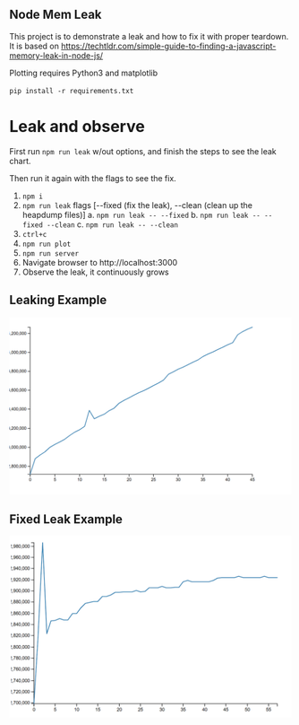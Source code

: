 ## Node Mem Leak

This project is to demonstrate a leak and how to fix it with proper teardown.
It is based on https://techtldr.com/simple-guide-to-finding-a-javascript-memory-leak-in-node-js/

Plotting requires Python3 and matplotlib

`pip install -r requirements.txt`

# Leak and observe

First run `npm run leak` w/out options, and finish the steps to see the leak chart.

Then run it again with the flags to see the fix.

1. `npm i`
2. `npm run leak` flags [--fixed (fix the leak), --clean (clean up the heapdump files)]
   a. `npm run leak -- --fixed`
   b. `npm run leak -- --fixed --clean`
   c. `npm run leak -- --clean`
3. `ctrl+c`
4. `npm run plot`
5. `npm run server`
6. Navigate browser to http://localhost:3000
7. Observe the leak, it continuously grows

## Leaking Example

![Memory Leak](public/leak.PNG "Memory Leak")

## Fixed Leak Example

![Fixed Memory Leak](public/leak-fixed.PNG "Fixed Memory Leak")
